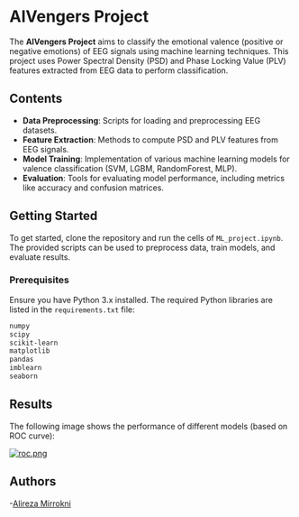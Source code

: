 # AIVengers Project

The **AIVengers Project** aims to classify the emotional valence (positive or negative emotions) of EEG signals using machine learning techniques. This project uses Power Spectral Density (PSD) and Phase Locking Value (PLV) features extracted from EEG data to perform classification.

## Contents

- **Data Preprocessing**: Scripts for loading and preprocessing EEG datasets.
- **Feature Extraction**: Methods to compute PSD and PLV features from EEG signals.
- **Model Training**: Implementation of various machine learning models for valence classification (SVM, LGBM, RandomForest, MLP).
- **Evaluation**: Tools for evaluating model performance, including metrics like accuracy and confusion matrices.

## Getting Started

To get started, clone the repository and run the cells of `ML_project.ipynb`. The provided scripts can be used to preprocess data, train models, and evaluate results.

### Prerequisites

Ensure you have Python 3.x installed. The required Python libraries are listed in the `requirements.txt` file:

```bash
numpy
scipy
scikit-learn
matplotlib
pandas
imblearn
seaborn
```

## Results

The following image shows the performance of different models (based on ROC curve):

[![roc.png](https://i.postimg.cc/vZTFdHSt/roc.png)](https://postimg.cc/RNkb79mW)

## Authors        
-[Alireza Mirrokni](https://github.com/alirezamirrokni)    

